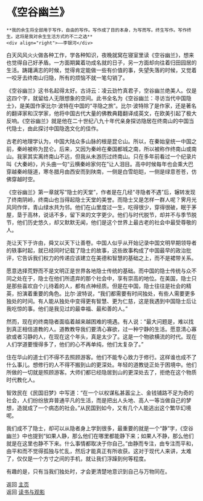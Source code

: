 # 《空谷幽兰》

```{admonition} Inspire 
**我的余生将全部用于写作，自由的写作。写作成了目的本身，为写而写。终生写作。写作终生。这将是我对余生生活方式的不二之选**
<div align="right">——李银河</div>
```

白天风风火火做各种工作，学各种知识，夜晚就窝在寝室里读《空谷幽兰》，想来也觉得自己好矛盾。一方面期冀着功成名就的日子，另一方面却向往着归田园居的生活。踌躇满志的时候，觉得肯定能做一些有价值的事，失望失落的时候，又觉着一咬牙去终南山归隐，所有的烦恼不就一笔勾销了。

《空谷幽兰》这书名起得太好。古诗云：凌云劲竹真君子，空谷幽兰绝美人。仅是这四个字，就留给人无限想象的空间。此书全名为《空谷幽兰：寻访当代中国隐士》，是美国作家比尔·波特在中国的“寻隐之旅”。比尔·波特除了是作家，还是著名的翻译家和汉学家，他将中国古代大量的佛教典籍翻译成英文，在欧美引起了极大反响。《空谷幽兰》就是他在二十世纪八九十年代亲身探访隐居在终南山的中国当代隐士，由此探讨中国隐逸文化的佳作。

古老的地理学认为，中国大陆众多山脉的根是昆仑山。所以，在秦始皇统一中国之前，秦岭被称为昆仑。后来，又因为秦岭在秦国都城之南，所以被称作终南山或南山。我家其实离终南山不远，但我从未游历过终南山。只在多年前看过一个纪录片叫《大秦岭》，片头曲一句“云横秦岭家何在”让人泪目。高中时候每年也会乘大巴穿越秦岭隧道，寒冬腊月由西安而到陕南，一侧是白雪皑皑，一侧是绿意苍苍，仿佛穿越时空。

《空谷幽兰》第一章就写“隐士的天堂”，作者是在几经“寻隐者不遇”后，辗转发现了终南阴岭，终南山也当得起隐士天堂的美誉。而隐士又是怎样一群人呢？霁月光风同作伴，青山绿水共为邻。他们在山里度过一生，吃得很少，穿得很破，眠于茅屋，垦于高林，说话不多，留下来的文字更少。他们与时代脱节，却并不与季节脱节，他们历史悠久，却又默默无闻，他们是这个世界上最古老的社会中最受尊敬的人。

尧让天下于许由，舜又以天下让善卷。中国人似乎从开始记录中国文明早期领导者的轶事时起，就已经同时记载了隐士的故事，这些故事构成了中国最早的政治批评，它告诉我们权力的传递应该建立在美德和智慧的基础之上，而不是裙带关系。

愿意选择荒野而不是文明正是世界各地隐士传统的基础。而中国的隐士传统与众不同之处在于，隐士在他们所遗弃的那个社会中，享有崇高的地位。在美国，隐士只是那些喜欢自个儿待着的人，都有点神经质。但是在中国，隐士往往是社会的精英，扮演着重要的角色。比尔·波特说，“我们都需要有时间独处，有些人需要更多独处的时间。有人能从独处中变得更有智慧、更为仁慈，这是我遇到中国隐士后让我吃惊的事。他们是我见过的最幸福、最和善的人。”

然而，现在的终南隐者面临着越来越困难的境遇。有人说：“最大问题是，难以找到真正相信道教的人。道教教导我们要清心寡欲，过一种宁静的生活。愿意清心寡欲或者习静的人，在现在这个年头，真是太少了。这是一个物欲横流的时代。现在人们学道要慢得多了，他们的心不再单纯，他们太复杂了。”

住在华山的道士们不得不去照顾游客。他们不能专心致力于修行。这样谁也成不了什么事儿。想修行的人不得不搬到山的更深处。年轻的道教徒正处于困境中。他们所做的一切就是照顾游客。大师们都已经隐居到山的更深处去了，拒绝在这个物质时代教化人。

智效民在《民国旧梦》中写道：“在一个以权谋私甚嚣尘上、金钱铺路不足为奇的社会，人们纷纷放弃普通平凡的生活，而是把出人头地、高人一等当做自己的梦想，造就成了一个病态的社会。”从民国到如今，又有几个人能逃出这个繁华幻境呢。

我们成不了隐士，却可以从隐者身上学到很多，最重要的就是一个“静”字，《空谷幽兰》中也提到“如果人静，那么他们在哪里都能静下来；如果人不静，那么他们就是在这里也静不下来。什么事情都取决于你自己。”由静而专注，由专注而平和，由平和而不觉得孤独与忙乱，然后才能真正有所收获。这对于现代人来讲，太难了，仅仅是一个方寸之间的手机，就让我们浮躁到何等程度。

有趣的是，只有当我们独处时，才会更清楚地意识到自己与万物同在。

返回 [主页](../../../intro.md)   
返回 [读书与观影](../../../posts/readingcollection.md)